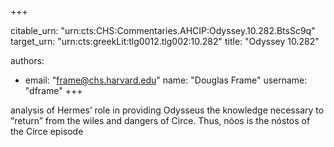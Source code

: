 +++


citable_urn: "urn:cts:CHS:Commentaries.AHCIP:Odyssey.10.282.BtsSc9q"
target_urn: "urn:cts:greekLit:tlg0012.tlg002:10.282"
title: "Odyssey 10.282"

authors:
- email: "frame@chs.harvard.edu"
  name: "Douglas Frame"
  username: "dframe"
+++

<p>analysis of Hermes’ role in providing Odysseus the knowledge necessary to “return” from the wiles and dangers of Circe. Thus, nóos is the nóstos of the Circe episode</p>